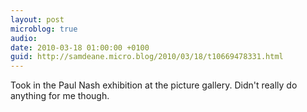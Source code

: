 ```yaml
---
layout: post
microblog: true
audio: 
date: 2010-03-18 01:00:00 +0100
guid: http://samdeane.micro.blog/2010/03/18/t10669478331.html
---
```

Took in the Paul Nash exhibition at the picture gallery. Didn't really do anything for me though.
